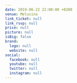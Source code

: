 ```yaml
---
date: 2019-06-22 22:00:00 +0200
venue: Melusina
link_ticket: null
link_rsvp: null
price: null
picture: null
isBig: false
brand:
  logo: null
  website: null
social:
  facebook: null
  youtube: null
  twitter: null
  instagram: null
---
```

